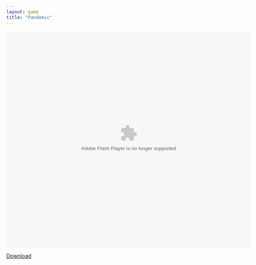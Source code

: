```yaml
---
layout: game
title: "Pandemic"
---
```


<object width="100" height="100">
<embed src="pandemic.swf" flashvars="" base="" quality="high" allowscriptaccess="always" allowfullscreen="true" bgcolor="" wmode="window" width="650" height="575" type="application/x-shockwave-flash" pluginspage="http://www.macromedia.com/go/getflashplayer">
</object>

<a href="pandemic.swf" download class="btn btn-outline-dark">Download</a>
